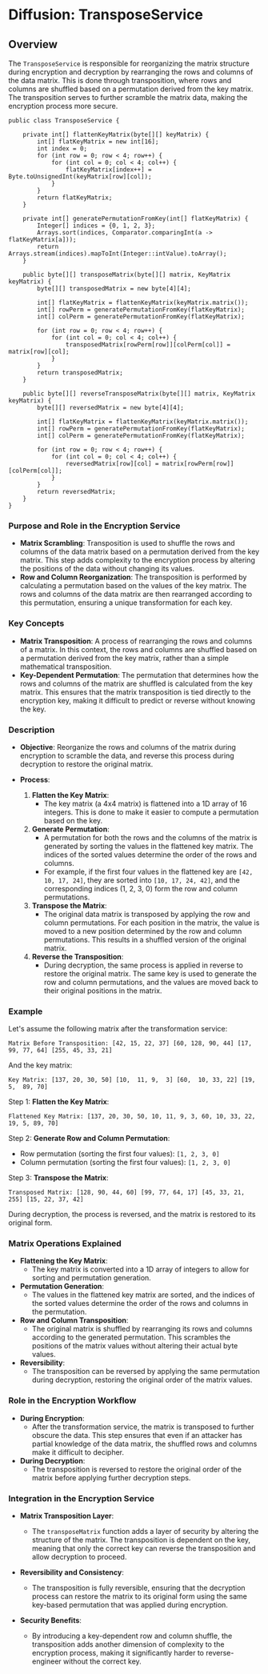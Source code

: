 # Diffusion: TransposeService

Overview
--------

The `TransposeService` is responsible for reorganizing the matrix structure during encryption and decryption by rearranging the rows and columns of the data matrix. This is done through transposition, where rows and columns are shuffled based on a permutation derived from the key matrix. The transposition serves to further scramble the matrix data, making the encryption process more secure.

```
public class TransposeService {

    private int[] flattenKeyMatrix(byte[][] keyMatrix) {
        int[] flatKeyMatrix = new int[16];
        int index = 0;
        for (int row = 0; row < 4; row++) {
            for (int col = 0; col < 4; col++) {
                flatKeyMatrix[index++] = Byte.toUnsignedInt(keyMatrix[row][col]);
            }
        }
        return flatKeyMatrix;
    }

    private int[] generatePermutationFromKey(int[] flatKeyMatrix) {
        Integer[] indices = {0, 1, 2, 3};
        Arrays.sort(indices, Comparator.comparingInt(a -> flatKeyMatrix[a]));
        return Arrays.stream(indices).mapToInt(Integer::intValue).toArray();
    }

    public byte[][] transposeMatrix(byte[][] matrix, KeyMatrix keyMatrix) {
        byte[][] transposedMatrix = new byte[4][4];

        int[] flatKeyMatrix = flattenKeyMatrix(keyMatrix.matrix());
        int[] rowPerm = generatePermutationFromKey(flatKeyMatrix);
        int[] colPerm = generatePermutationFromKey(flatKeyMatrix);

        for (int row = 0; row < 4; row++) {
            for (int col = 0; col < 4; col++) {
                transposedMatrix[rowPerm[row]][colPerm[col]] = matrix[row][col];
            }
        }
        return transposedMatrix;
    }

    public byte[][] reverseTransposeMatrix(byte[][] matrix, KeyMatrix keyMatrix) {
        byte[][] reversedMatrix = new byte[4][4];

        int[] flatKeyMatrix = flattenKeyMatrix(keyMatrix.matrix());
        int[] rowPerm = generatePermutationFromKey(flatKeyMatrix);
        int[] colPerm = generatePermutationFromKey(flatKeyMatrix);

        for (int row = 0; row < 4; row++) {
            for (int col = 0; col < 4; col++) {
                reversedMatrix[row][col] = matrix[rowPerm[row]][colPerm[col]];
            }
        }
        return reversedMatrix;
    }
}
```

### Purpose and Role in the Encryption Service

-   **Matrix Scrambling**: Transposition is used to shuffle the rows and columns of the data matrix based on a permutation derived from the key matrix. This step adds complexity to the encryption process by altering the positions of the data without changing its values.
-   **Row and Column Reorganization**: The transposition is performed by calculating a permutation based on the values of the key matrix. The rows and columns of the data matrix are then rearranged according to this permutation, ensuring a unique transformation for each key.

### Key Concepts

-   **Matrix Transposition**: A process of rearranging the rows and columns of a matrix. In this context, the rows and columns are shuffled based on a permutation derived from the key matrix, rather than a simple mathematical transposition.
-   **Key-Dependent Permutation**: The permutation that determines how the rows and columns of the matrix are shuffled is calculated from the key matrix. This ensures that the matrix transposition is tied directly to the encryption key, making it difficult to predict or reverse without knowing the key.

### Description

-   **Objective**: Reorganize the rows and columns of the matrix during encryption to scramble the data, and reverse this process during decryption to restore the original matrix.

-   **Process**:

    1.  **Flatten the Key Matrix**:
        -   The key matrix (a 4x4 matrix) is flattened into a 1D array of 16 integers. This is done to make it easier to compute a permutation based on the key.
    2.  **Generate Permutation**:
        -   A permutation for both the rows and the columns of the matrix is generated by sorting the values in the flattened key matrix. The indices of the sorted values determine the order of the rows and columns.
        -   For example, if the first four values in the flattened key are `[42, 10, 17, 24]`, they are sorted into `[10, 17, 24, 42]`, and the corresponding indices (1, 2, 3, 0) form the row and column permutations.
    3.  **Transpose the Matrix**:
        -   The original data matrix is transposed by applying the row and column permutations. For each position in the matrix, the value is moved to a new position determined by the row and column permutations. This results in a shuffled version of the original matrix.
    4.  **Reverse the Transposition**:
        -   During decryption, the same process is applied in reverse to restore the original matrix. The same key is used to generate the row and column permutations, and the values are moved back to their original positions in the matrix.

### Example

Let's assume the following matrix after the transformation service:

`Matrix Before Transposition:
[42, 15, 22, 37]
[60, 128, 90, 44]
[17, 99, 77, 64]
[255, 45, 33, 21]`

And the key matrix:

`Key Matrix:
[137, 20, 30, 50]
[10,  11, 9,  3]
[60,  10, 33, 22]
[19,  5,  89, 70]`

Step 1: **Flatten the Key Matrix**:

`Flattened Key Matrix:
[137, 20, 30, 50, 10, 11, 9, 3, 60, 10, 33, 22, 19, 5, 89, 70]`

Step 2: **Generate Row and Column Permutation**:

-   Row permutation (sorting the first four values): `[1, 2, 3, 0]`
-   Column permutation (sorting the first four values): `[1, 2, 3, 0]`

Step 3: **Transpose the Matrix**:

`Transposed Matrix:
[128, 90, 44, 60]
[99, 77, 64, 17]
[45, 33, 21, 255]
[15, 22, 37, 42]`

During decryption, the process is reversed, and the matrix is restored to its original form.

### Matrix Operations Explained

-   **Flattening the Key Matrix**:
    -   The key matrix is converted into a 1D array of integers to allow for sorting and permutation generation.
-   **Permutation Generation**:
    -   The values in the flattened key matrix are sorted, and the indices of the sorted values determine the order of the rows and columns in the permutation.
-   **Row and Column Transposition**:
    -   The original matrix is shuffled by rearranging its rows and columns according to the generated permutation. This scrambles the positions of the matrix values without altering their actual byte values.
-   **Reversibility**:
    -   The transposition can be reversed by applying the same permutation during decryption, restoring the original order of the matrix values.

### Role in the Encryption Workflow

-   **During Encryption**:
    -   After the transformation service, the matrix is transposed to further obscure the data. This step ensures that even if an attacker has partial knowledge of the data matrix, the shuffled rows and columns make it difficult to decipher.
-   **During Decryption**:
    -   The transposition is reversed to restore the original order of the matrix before applying further decryption steps.

### Integration in the Encryption Service

-   **Matrix Transposition Layer**:

    -   The `transposeMatrix` function adds a layer of security by altering the structure of the matrix. The transposition is dependent on the key, meaning that only the correct key can reverse the transposition and allow decryption to proceed.
-   **Reversibility and Consistency**:

    -   The transposition is fully reversible, ensuring that the decryption process can restore the matrix to its original form using the same key-based permutation that was applied during encryption.
-   **Security Benefits**:

    -   By introducing a key-dependent row and column shuffle, the transposition adds another dimension of complexity to the encryption process, making it significantly harder to reverse-engineer without the correct key.
